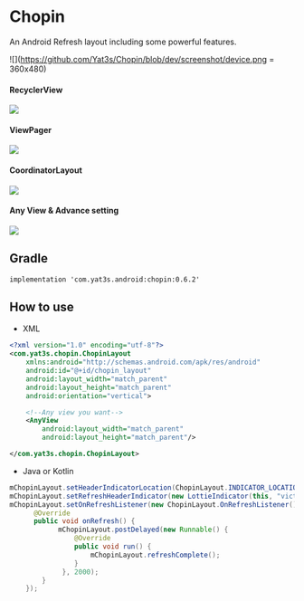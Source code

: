 # Chopin
An Android Refresh layout including some powerful features.

![](https://github.com/Yat3s/Chopin/blob/dev/screenshot/device.png = 360x480)


#### RecyclerView
![](https://github.com/Yat3s/Chopin/blob/dev/screenshot/recyclerview.gif)

#### ViewPager
![](https://github.com/Yat3s/Chopin/blob/dev/screenshot/viewpager.gif)

#### CoordinatorLayout
![](https://github.com/Yat3s/Chopin/blob/dev/screenshot/coordinatorlayout.gif)

#### Any View & Advance setting
![](https://github.com/Yat3s/Chopin/blob/dev/screenshot/custom.gif)



## Gradle
`implementation 'com.yat3s.android:chopin:0.6.2'`

## How to use
- XML 
```xml
<?xml version="1.0" encoding="utf-8"?>
<com.yat3s.chopin.ChopinLayout
    xmlns:android="http://schemas.android.com/apk/res/android"
    android:id="@+id/chopin_layout"
    android:layout_width="match_parent"
    android:layout_height="match_parent"
    android:orientation="vertical">

    <!--Any view you want-->
    <AnyView
        android:layout_width="match_parent"
        android:layout_height="match_parent"/>

</com.yat3s.chopin.ChopinLayout>
```

- Java or Kotlin
```java
mChopinLayout.setHeaderIndicatorLocation(ChopinLayout.INDICATOR_LOCATION_BEHIND);
mChopinLayout.setRefreshHeaderIndicator(new LottieIndicator(this, "victory.json", 0.1f));
mChopinLayout.setOnRefreshListener(new ChopinLayout.OnRefreshListener() {
      @Override
      public void onRefresh() {
            mChopinLayout.postDelayed(new Runnable() {
                @Override
                public void run() {
                    mChopinLayout.refreshComplete();
                }
             }, 2000);
        }
    });
```

